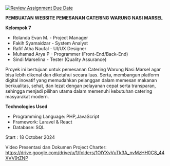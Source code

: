 [![Review Assignment Due Date](https://classroom.github.com/assets/deadline-readme-button-22041afd0340ce965d47ae6ef1cefeee28c7c493a6346c4f15d667ab976d596c.svg)](https://classroom.github.com/a/Wq523uwp)

**PEMBUATAN WEBSITE PEMESANAN CATERING WARUNG NASI MARSEL**

**Kelompok 7**<br>
- Rolanda Evan M. - Project Manager  
- Fakih Syamaidzar - System Analyst  
- Rafif Atha Naufal - UI/UX Designer  
- Muhamad Arya P - Programmer (Front-End/Back-End)  
- Sindi Marselina - Tester (Quality Assurance)  


Proyek ini bertujuan untuk pemesanan Catering Warung Nasi Marsel agar bisa lebih dikenal dan diketahui secara luas. Serta, membangun platform digital inovatif yang memudahkan pelanggan dalam memesan makanan berkualitas, sehat, dan lezat dengan pelayanan cepat serta transparan, sehingga menjadi pilihan utama dalam memenuhi kebutuhan catering masyarakat modern.

**Technologies Used**<br>
- Programming Language: PHP,JavaScript<br>
- Framework: Laravel & React<br>
- Database: SQL 

Start : 18 October 2024<br>

Video Presentasi dan Dokumen Project Charter: https://drive.google.com/drive/u/1/folders/1OIYXvVuTk3A_nvMzHH0C8_44XVV9tZNP
